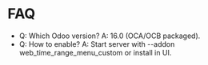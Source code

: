 # FAQ

- Q: Which Odoo version? A: 16.0 (OCA/OCB packaged).
- Q: How to enable? A: Start server with --addon web_time_range_menu_custom or install in UI.
